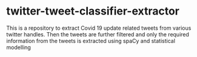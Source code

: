 # twitter-tweet-classifier-extractor
This is a repository to extract Covid 19 update related tweets from various twitter handles. Then the tweets are further filtered and only the required information from the tweets is extracted using spaCy and statistical modelling
